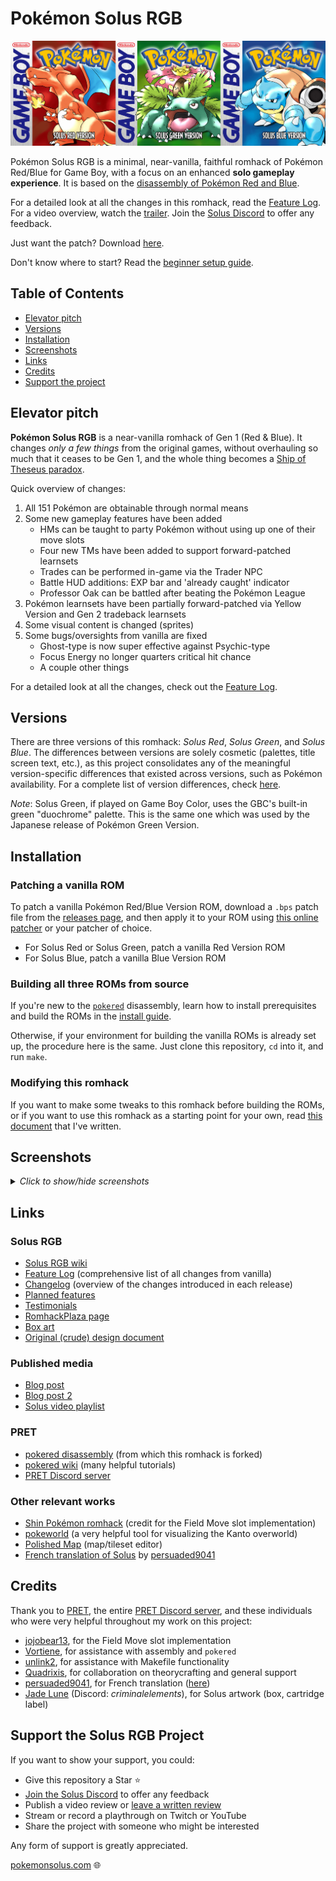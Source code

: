 # Pokémon Solus RGB

<!--<p align="center">
<img src="screenshots/solus-red-gbc-title.png">
<img src="screenshots/solus-green-gbc-title.png">
<img src="screenshots/solus-blue-gbc-title.png">
</p>-->

<p align="center">
<img src="boxart/box-front-solus-triple.png">
</p>

Pokémon Solus RGB is a minimal, near-vanilla, faithful romhack of Pokémon Red/Blue for Game Boy, with a focus on an enhanced **solo gameplay experience**. It is based on the [disassembly of Pokémon Red and Blue][pokered].

For a detailed look at all the changes in this romhack, read the [Feature Log][featurelog]. For a video overview, watch the [trailer][trailer]. Join the [Solus Discord][solusdiscord] to offer any feedback.

Just want the patch? Download [here][releases].

Don't know where to start? Read the [beginner setup guide][howtoplay].

## Table of Contents
- [Elevator pitch](#elevator-pitch)
- [Versions](#versions)
- [Installation](#installation)
- [Screenshots](#screenshots)
- [Links](#links)
- [Credits](#credits)
- [Support the project](#support-the-solus-rgb-project)

## Elevator pitch

**Pokémon Solus RGB** is a near-vanilla romhack of Gen 1 (Red & Blue). It changes _only a few things_ from the original games, without overhauling so much that it ceases to be Gen 1, and the whole thing becomes a [Ship of Theseus paradox](https://en.wikipedia.org/wiki/Ship_of_Theseus).

Quick overview of changes:
1. All 151 Pokémon are obtainable through normal means
2. Some new gameplay features have been added
    - HMs can be taught to party Pokémon without using up one of their move slots
    - Four new TMs have been added to support forward-patched learnsets
    - Trades can be performed in-game via the Trader NPC
    - Battle HUD additions: EXP bar and 'already caught' indicator
    - Professor Oak can be battled after beating the Pokémon League
3. Pokémon learnsets have been partially forward-patched via Yellow Version and Gen 2 tradeback learnsets
4. Some visual content is changed (sprites)
5. Some bugs/oversights from vanilla are fixed
    - Ghost-type is now super effective against Psychic-type
    - Focus Energy no longer quarters critical hit chance
    - A couple other things

For a detailed look at all the changes, check out the [Feature Log][featurelog].

## Versions

There are three versions of this romhack: _Solus Red_, _Solus Green_, and _Solus Blue_. The differences between versions are solely cosmetic (palettes, title screen text, etc.), as this project consolidates any of the meaningful version-specific differences that existed across versions, such as Pokémon availability. For a complete list of version differences, check [here][versiondifferences].

_Note_: Solus Green, if played on Game Boy Color, uses the GBC's built-in green "duochrome" palette. This is the same one which was used by the Japanese release of Pokémon Green Version.

## Installation

### Patching a vanilla ROM

To patch a vanilla Pokémon Red/Blue Version ROM, download a `.bps` patch file from the [releases page][releases], and then apply it to your ROM using [this online patcher](https://www.marcrobledo.com/RomPatcher.js/) or your patcher of choice.
- For Solus Red or Solus Green, patch a vanilla Red Version ROM
- For Solus Blue, patch a vanilla Blue Version ROM

### Building all three ROMs from source

If you're new to the [`pokered`][pokered] disassembly, learn how to install prerequisites and build the ROMs in the [install guide][installation].

Otherwise, if your environment for building the vanilla ROMs is already set up, the procedure here is the same. Just clone this repository, `cd` into it, and run `make`.

### Modifying this romhack
If you want to make some tweaks to this romhack before building the ROMs, or if you want to use this romhack as a starting point for your own, read [this document][howtomod] that I've written.

## Screenshots
<details>
    <summary><i>Click to show/hide screenshots</i></summary>

![battlehud](./screenshots/battle_hud.png)
![traderhouse](./screenshots/trader_house.png)
![trader](./screenshots/trader.png)
![trader2](./screenshots/trader_2.png)
![trader3](./screenshots/trader_3.png)
![fossilroomladder](./screenshots/fossil_room_ladder.png)
![fossilroom](./screenshots/fossil_room.png)
![tmclerk](./screenshots/tm_clerk.png)
![tmclerkpunches](./screenshots/tm_clerk_punches.png)
![tmclerk3](./screenshots/tm_clerk_3.png)
![tm51](./screenshots/tm_flamethrower.png)
![tm52](./screenshots/tm_fire_punch.png)
![tm53](./screenshots/tm_ice_punch.png)
![tm54](./screenshots/tm_thunderpunch.png)
![mewroom](./screenshots/mew_room.png)
![mew](./screenshots/mew.png)
![mew2](./screenshots/mew_2.png)
![mew3](./screenshots/mew_3.png)
![fieldmove](./screenshots/field_move.png)
![fieldmove2](./screenshots/field_move_2.png)
![porygonsalesman](./screenshots/porygon_salesman.png)
![porygonsalesman2](./screenshots/porygon_salesman_2.png)
![porygonsalesman3](./screenshots/porygon_salesman_3.png)
![porygonsalesman6](./screenshots/porygon_salesman_6.png)
![billsfather](./screenshots/bills_father.png)
![billsfather2](./screenshots/bills_father_2.png)
![billsfather3](./screenshots/bills_father_3.png)
![oakbattle](./screenshots/oak_battle.png)
</details>

## Links

### Solus RGB
- [Solus RGB wiki][soluswiki]
- [Feature Log][featurelog] (comprehensive list of all changes from vanilla)
- [Changelog][changelog] (overview of the changes introduced in each release)
- [Planned features][planned]
- [Testimonials][testimonials]
- [RomhackPlaza page][romhackplaza]
- [Box art][boxart]
- [Original (crude) design document][designdoc]

### Published media
- [Blog post][blogpost]
- [Blog post 2][blogpost2]
- [Solus video playlist][solusplaylist]

### PRET
- [pokered disassembly][pokered] (from which this romhack is forked)
- [pokered wiki][wiki] (many helpful tutorials)
- [PRET Discord server][pretdiscord]

### Other relevant works
- [Shin Pokémon romhack][shinpokered] (credit for the Field Move slot implementation)
- [pokeworld][pokeworld] (a very helpful tool for visualizing the Kanto overworld)
- [Polished Map][polishedmap] (map/tileset editor)
- [French translation of Solus][poke-solus-fr] by [persuaded9041][persuaded9041]


## Credits
Thank you to [PRET][pret], the entire [PRET Discord server][pretdiscord], and these individuals who were very helpful throughout my work on this project:
- [jojobear13][jojobear13], for the Field Move slot implementation
- [Vortiene][Vortyne], for assistance with assembly and `pokered`
- [unlink2][unlink2], for assistance with Makefile functionality
- [Quadrixis][quadrixis], for collaboration on theorycrafting and general support
- [persuaded9041][persuaded9041], for French translation ([here][poke-solus-fr])
- [Jade Lune][jade] (Discord: _criminalelements_), for Solus artwork (box, cartridge label)

## Support the Solus RGB Project
If you want to show your support, you could:
- Give this repository a Star :star:
- [Join the Solus Discord][solusdiscord] to offer any feedback
- Publish a video review or [leave a written review][romhackplaza]
- Stream or record a playthrough on Twitch or YouTube
- Share the project with someone who might be interested

Any form of support is greatly appreciated.

[pokemonsolus.com][homepage] :globe_with_meridians:


[homepage]: https://www.pokemonsolus.com
[pokered]: https://github.com/pret/pokered
[pret]: https://github.com/pret
[wiki]: https://github.com/pret/pokered/wiki
[pretdiscord]: https://discord.gg/d5dubZ3
[shinpokered]: https://github.com/jojobear13/shinpokered
[designdoc]: docs/DESIGN.md
[featurelog]: docs/FEATURES.md
[versiondifferences]: docs/FEATURES.md#version-differences
[installation]: docs/INSTALL.md
[howtomod]: docs/HOW-TO-MOD.md
[changelog]: docs/CHANGELOG.md
[planned]: docs/PLANNED.md
[releases]: https://github.com/Dechrissen/poke-solus-rgb/releases
[pokeworld]: https://www.extratricky.com/pokeworld/rb/1
[polishedmap]: https://github.com/Rangi42/polished-map
[blogpost]: https://derekandersen.net/blog/pokemon-solus-rgb
[blogpost2]: https://derekandersen.net/blog/pokemon-solus-in-retrospect
[romhackplaza]: https://romhackplaza.org/romhacks/pokemon-solus-rgb-game-boy/
[solusplaylist]: https://www.youtube.com/playlist?list=PL-k9sS5iGL6s5MF3GIJqLIPA4662JPsxz
[trailer]: https://www.youtube.com/watch?v=SMto-WaTL4s
[testimonials]: docs/TESTIMONIALS.md
[soluswiki]: https://github.com/Dechrissen/poke-solus-rgb/wiki
[poke-solus-fr]: https://github.com/persuaded9041/poke-solus-fr
[boxart]: boxart/
[contact]: https://dechrissen.com/contact
[solusdiscord]: https://discord.gg/YTxu5uM7r6
[howtoplay]: docs/PLAY.md

[jojobear13]: https://github.com/jojobear13
[Vortyne]: https://github.com/Vortyne
[unlink2]: https://krickl.dev/
[quadrixis]: https://github.com/Quadrixis
[persuaded9041]: https://github.com/persuaded9041
[jade]: https://systemrift.com/